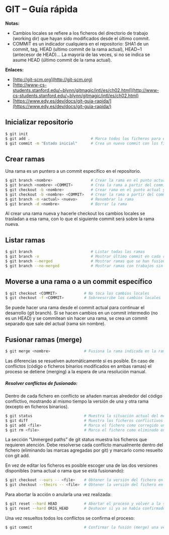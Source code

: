 # GIT – Guía rápida

**Notas:**

- Cambios locales se refiere a los ficheros del directorio de trabajo (working dir) que hayan sido modificados desde el último commit.
- COMMIT es un indicador cualquiera en el repositorio: SHA1 de un commit, tag, HEAD (ultimo commit de la rama actual), HEAD~1 (antecesor de HEAD)… La mayoría de las veces, si no se indica se asume HEAD (último commit de la rama actual).


**Enlaces:**
- [http://git-scm.org](http://git-scm.org)
- [http://www-cs-students.stanford.edu/~blynn/gitmagic/intl/es/ch02.html](http://www-cs-students.stanford.edu/~blynn/gitmagic/intl/es/ch02.html)
- [https://www.edy.es/dev/docs/git-guia-rapida/](https://www.edy.es/dev/docs/git-guia-rapida/)

## Inicializar repositorio
```bash
$ git init
$ git add .                           # Marca todos los ficheros para el próximo commit.
$ git commit -m "Estado inicial"      # Crea un nuevo commit con los ficheros marcados.
```

## Crear ramas
Una rama es un puntero a un commit específico en el repositorio.
```bash
$ git branch <nombre>                 # Crear la rama en el punto actual. Es necesario hacer checkout a la misma.
$ git branch <nombre> <COMMIT>        # Crea la rama a partir del commit dado. Es necesario hacer checkout para cambiar a la rama.
$ git checkout -b <nombre>            # Crear rama en el punto actual y hacerle checkout.
$ git checkout -b <nombre> <COMMIT>   # Crear la rama a partir del commit dado y hacerle checkout.
$ git branch -m <actual> <nuevo>      # Renombrar la rama
$ git branch -d <nombre>              # Borrar la rama
```

Al crear una rama nueva y hacerle checkout los cambios locales se trasladan a esa rama, con lo que el siguiente commit será sobre la rama nueva.

## Listar ramas

```bash
$ git branch                          # Listar todas las ramas
$ git branch -v                       # Mostrar último commit en cada rama y su situación respecto a su rama remota (si hay)
$ git branch --merged                 # Mostrar ramas que se han fusionado con la actual, y por tanto pueden borrarse
$ git branch --no-merged              # Mostrar ramas con trabajos sin funsionar. Intentar borrarlas dará un error.
```

## Moverse a una rama o a un commit específico

```bash
$ git checkout <COMMIT>            # No toca los cambios locales
$ git checkout -f <COMMIT>         # Sobreescribe los cambios locales
```
Se puede hacer una rama desde el commit actual para continuar el desarrollo (git branch). Si se hacen cambios en un commit intermedio (no es un HEAD) y se commitean sin hacer una rama, se crea un commit separado que sale del actual (rama sin nombre).

## Fusionar ramas (merge)
```bash
$ git merge <nombre>               # Fusiona la rama indicada en la rama actual
```
Las diferencias se resuelven automáticamente si es posible. En caso de conflictos (código o ficheros binarios modificados en ambas ramas) el proceso se detiene (merging) a la espera de una resolución manual.

##### Resolver conflictos de fusionado:

Dentro de cada fichero en conflicto se añaden marcas alrededor del código conflictivo, mostrando al mismo tiempo la versión de una y otra rama (excepto en ficheros binarios).

```bash
$ git status                       # Muestra la situación actual del merge (Unmerged paths)
$ git diff                         # Muestra los ficheros conflictivos y las diferencias
$ git add <file>                   # Marca el fichero como corregido una vez resuelto el conflicto
$ git rm <file>                    # Marca el fichero como eliminado en la revisión resuelta
```
La sección “Unmerged paths” de git status muestra los ficheros que requieren atención. Debe resolverse cada conflicto manualmente dentro del fichero (eliminando las marcas agregadas por git) y marcarlo como resuelto con git add.

En vez de editar los ficheros es posible escoger una de las dos versiones disponibles (rama actual o rama que se está fusionando):

```bash
$ git checkout --ours -- <file>    # Obtener la versión del fichero en la rama actual
$ git checkout --theirs -- <file>  # Obtener la versión del fichero en la rama que se está fusionando con la actual
```

Para abortar la acción o anularla una vez realizada:

```bash
$ git reset --hard HEAD            # Abortar el proceso y volver a la situación anterior al intento de merge
$ git reset --hard ORIG_HEAD       # Deshacer si ya se había confirmado con git commit actual
```
Una vez resueltos todos los conflictos se confirma el proceso:
```bash
$ git commit                       # Confirmar la fusión (merge) una vez resueltos todos los conflictose merge
```
